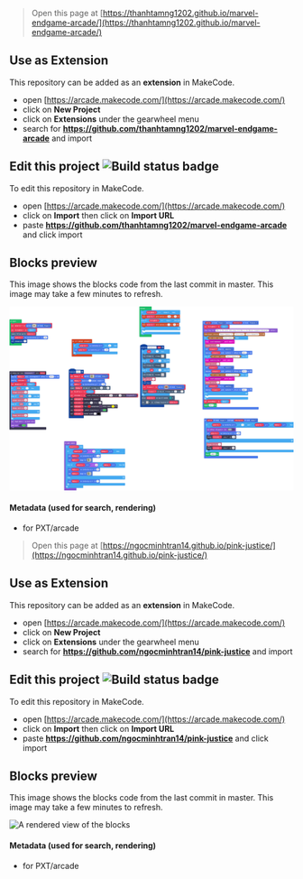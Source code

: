 


> Open this page at [https://thanhtamng1202.github.io/marvel-endgame-arcade/](https://thanhtamng1202.github.io/marvel-endgame-arcade/)

## Use as Extension

This repository can be added as an **extension** in MakeCode.

* open [https://arcade.makecode.com/](https://arcade.makecode.com/)
* click on **New Project**
* click on **Extensions** under the gearwheel menu
* search for **https://github.com/thanhtamng1202/marvel-endgame-arcade** and import

## Edit this project ![Build status badge](https://github.com/thanhtamng1202/marvel-endgame-arcade/workflows/MakeCode/badge.svg)

To edit this repository in MakeCode.

* open [https://arcade.makecode.com/](https://arcade.makecode.com/)
* click on **Import** then click on **Import URL**
* paste **https://github.com/thanhtamng1202/marvel-endgame-arcade** and click import

## Blocks preview

This image shows the blocks code from the last commit in master.
This image may take a few minutes to refresh.

![A rendered view of the blocks](https://github.com/thanhtamng1202/marvel-endgame-arcade/raw/master/.github/makecode/blocks.png)

#### Metadata (used for search, rendering)

* for PXT/arcade
<script src="https://makecode.com/gh-pages-embed.js"></script><script>makeCodeRender("{{ site.makecode.home_url }}", "{{ site.github.owner_name }}/{{ site.github.repository_name }}");</script>



> Open this page at [https://ngocminhtran14.github.io/pink-justice/](https://ngocminhtran14.github.io/pink-justice/)

## Use as Extension

This repository can be added as an **extension** in MakeCode.

* open [https://arcade.makecode.com/](https://arcade.makecode.com/)
* click on **New Project**
* click on **Extensions** under the gearwheel menu
* search for **https://github.com/ngocminhtran14/pink-justice** and import

## Edit this project ![Build status badge](https://github.com/ngocminhtran14/pink-justice/workflows/MakeCode/badge.svg)

To edit this repository in MakeCode.

* open [https://arcade.makecode.com/](https://arcade.makecode.com/)
* click on **Import** then click on **Import URL**
* paste **https://github.com/ngocminhtran14/pink-justice** and click import

## Blocks preview

This image shows the blocks code from the last commit in master.
This image may take a few minutes to refresh.

![A rendered view of the blocks](https://github.com/ngocminhtran14/pink-justice/raw/master/.github/makecode/blocks.png)

#### Metadata (used for search, rendering)

* for PXT/arcade
<script src="https://makecode.com/gh-pages-embed.js"></script><script>makeCodeRender("{{ site.makecode.home_url }}", "{{ site.github.owner_name }}/{{ site.github.repository_name }}");</script>

